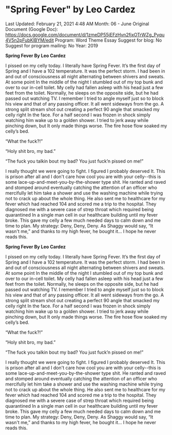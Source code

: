 # "Spring Fever" by Leo Cardez

Last Updated: February 21, 2021 4:48 AM
Month: 06 - June
Original Document (Google Doc): https://docs.google.com/document/d/1zmeDP55jEFzHvn2fjxOTrWZg_Pyqu4V5n2pFubKlBYM/edit
Program: Word Theme Essay
Suggest for blog: No
Suggest for program mailing: No
Year: 2019

**Spring Fever By Leo Cardez**

I pissed on my celly today. I literally have Spring Fever. It’s the first day of Spring and I have a 102 temperature. It was the perfect storm. I had been in and out of consciousness all night alternating between shivers and sweats. At some point In the middle of the night I stumbled out of my top bunk and over to our in-cell toilet. My celly had fallen asleep with his head just a few feet from the toilet. Normally, he sleeps on the opposite side, but he had passed out watching TV. I remember I tried to angle myself just so to block his view and that of any passing officer. It all went sideways from the go. A strong split stream shot out creating a perfect 90 angle that smacked my celly right In the face. For a half second I was frozen in shock simply watching him wake up to a golden shower. I tried to jerk away while pinching down, but It only made things worse. The fire hose flow soaked my celly’s bed.

“What the fuck?!”

“Holy shit bro, my bad.”

“The fuck you talkin bout my bad? You just fuck’n pissed on me!”

I really thought we were going to fight. I figured I probably deserved It. This is prison after all and I don't care how cool you are with your celly--this is some lace-up-and-meet-you-by-the-shower type shit. He ranted and raved and stomped around eventually catching the attention of an officer who mercifully let him take a shower and use the washing machine while trying not to crack up about the whole thing. He also sent me to healthcare for my fever which had reached 104 and scored me a trip to the hospital. They diagnosed me with a severe case of strep throat which required being quarantined In a single man cell in our healthcare building until my fever broke. This gave my celly a few much needed days to calm down and me time to plan. My strategy: Deny, Deny, Deny. As Shaggy would say, “It wasn't me,” and thanks to my high fever, he bought it… I hope he never reads this.

**Spring Fever By Leo Cardez**

I pissed on my celly today. I literally have Spring Fever. It’s the first day of Spring and I have a 102 temperature. It was the perfect storm. I had been in and out of consciousness all night alternating between shivers and sweats. At some point In the middle of the night I stumbled out of my top bunk and over to our in-cell toilet. My celly had fallen asleep with his head just a few feet from the toilet. Normally, he sleeps on the opposite side, but he had passed out watching TV. I remember I tried to angle myself just so to block his view and that of any passing officer. It all went sideways from the go. A strong split stream shot out creating a perfect 90 angle that smacked my celly right In the face. For a half second I was frozen in shock simply watching him wake up to a golden shower. I tried to jerk away while pinching down, but It only made things worse. The fire hose flow soaked my celly’s bed.

“What the fuck?!”

“Holy shit bro, my bad.”

“The fuck you talkin bout my bad? You just fuck’n pissed on me!”

I really thought we were going to fight. I figured I probably deserved It. This is prison after all and I don't care how cool you are with your celly--this is some lace-up-and-meet-you-by-the-shower type shit. He ranted and raved and stomped around eventually catching the attention of an officer who mercifully let him take a shower and use the washing machine while trying not to crack up about the whole thing. He also sent me to healthcare for my fever which had reached 104 and scored me a trip to the hospital. They diagnosed me with a severe case of strep throat which required being quarantined In a single man cell in our healthcare building until my fever broke. This gave my celly a few much needed days to calm down and me time to plan. My strategy: Deny, Deny, Deny. As Shaggy would say, “It wasn't me,” and thanks to my high fever, he bought it… I hope he never reads this.